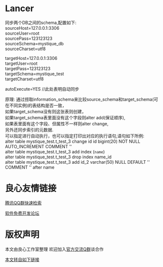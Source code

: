 # Lancer
同步两个DB之间的schema,配置如下:     
sourceHost=127.0.0.1:3306     
sourceUser=root     
sourcePass=123123123     
sourceSchema=mystique_db     
sourceCharset=utf8     

targetHost=127.0.0.1:3306     
targetUser=root     
targetPass=123123123     
targetSchema=mystique_test     
targetCharset=utf8     

autoExecute=YES //此处表明自动同步     

原理:
通过捞取information_schema来比较source_schema和target_schema(可在不同实例)的表结构是否一致，     
如果target_schema没有则这张表则创建，     
如果target_schema表里面没有这个字段则alter add(保证顺序),     
如果表里面有这个字段、但属性不一样则alter change,     
另外还同步索引的元数据.     
可以指定进行自动执行，也可以指定打印出对应的执行语句,语句如下所例:     
alter table mystique_test.t_test_3 change id id bigint(20) NOT NULL AUTO_INCREMENT COMMENT ''      
alter table mystique_test.t_test_3 add index (`name`)     
alter table mystique_test.t_test_3 drop index name_id     
alter table mystique_test.t_test_3 add id_2 varchar(50) NULL DEFAULT '' COMMENT '' after name     



 # 良心友情链接

[腾讯QQ群快速检索](http://u.720life.cn/s/8cf73f7c)

[软件免费开发论坛](http://u.720life.cn/s/bbb01dc0)

# 版权声明 

本文由良心工作室整理 欢迎加入[官方交流Q群](https://u.720life.cn/s/f2316816)谈合作

[本文转自如下链接](http://u.720life.cn/g/2e71d0f0a5c601172267ba20d3a43c6e7a4f56cb8186f93468e5acb018ac6f46e3ed41c98e130fad43437ea922ba1677bf7ef3c634cc97982f3ecaa8b9231e0a491df477cb7b4c472bc5d1de7a0e98e7)